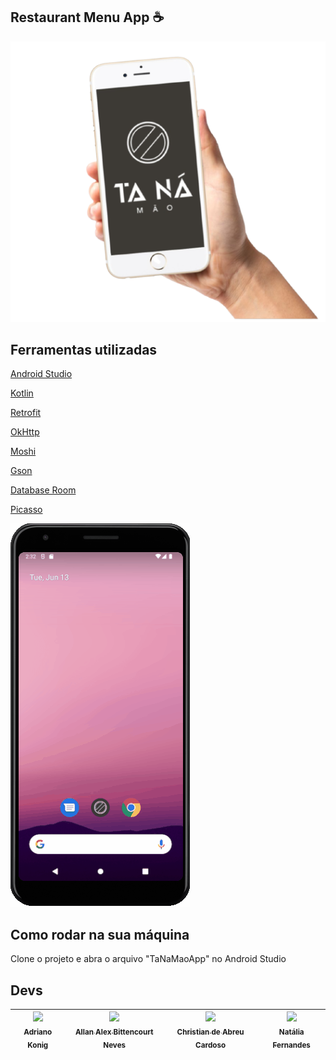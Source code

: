 ## Restaurant Menu App :coffee:

![Imagem de uma mão segurando um celular com o logo do app](https://github.com/fernandesnatalia/TaNaMaoApp/blob/main/readme/app.png)

## Ferramentas utilizadas
[Android Studio](https://developer.android.com/studio/intro)

[Kotlin](https://kotlinlang.org/docs/android-overview.html)

[Retrofit](https://square.github.io/retrofit/)

[OkHttp](https://square.github.io/okhttp/)

[Moshi](https://github.com/square/moshi#moshi)

[Gson](https://github.com/google/gson#gson)

[Database Room](https://developer.android.com/training/data-storage/room)

[Picasso](https://square.github.io/picasso/)

![Gif demonstrativo do comportamento do app](https://github.com/fernandesnatalia/TaNaMaoApp/blob/main/readme/demo.gif)

## Como rodar na sua máquina
Clone o projeto e abra o arquivo "TaNaMaoApp" no Android Studio


## Devs
|[<img src="https://avatars.githubusercontent.com/Adriano-konig" width=115><br><sub>Adriano Konig</sub>](https://github.com/28drico) | [<img src="https://avatars.githubusercontent.com/u/94246969?s=400&u=fc440c507c176ecc3e7cf8f069f9e080310f8746&v=4" width=115><br><sub>Allan Alex Bittencourt Neves</sub>](https://github.com/allanzup) | [<img src="https://avatars.githubusercontent.com/christiandeabreuuu" width=115><br><sub>Christian de Abreu Cardoso</sub>](https://github.com/christiandeabreuu)| [<img src="https://avatars.githubusercontent.com/fernandesnatalia" width=115><br><sub>Natália Fernandes</sub>](https://github.com/oliveiranatalia) |
| :-------------------------------------------------------------------------------------------------------------------------------------------------------------------------------------------------------: | :--------------------------------------------------------------------------------------------------------------------------------------------------------------------------------------------------------: | :----------------------------------------------------------------------------------------------------------------------------------------------: |:----------------------------------------------------------------------------------------------------------------------------------------------: |
